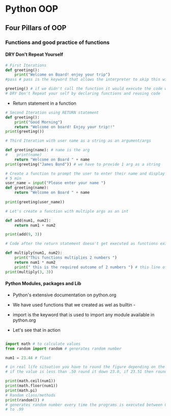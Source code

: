 # Python OOP
## Four Pillars of OOP
### Functions and good practice of functions
#### DRY Don't Repeat Yourself

```python
# First Iterations
def greeting():
    print("Welcome on Board! enjoy your trip")
#pass # pass is the keyword that allows the interpreter to skip this without any errors

greeting() # if we didn't call the function it would execute the code with no error but no outcome
# DRY Don't Repeat your self by declaring functions and reusing code
```
- Return statement in a function
```python
# Second Iteration using RETURN statement
def greeting():
    print("Good Morning")
    return "Welcome on board! Enjoy your trip!!"
print(greeting())

```

````python
# Third Iteration with user name as a string as an argument/args

def greeting(name): # name is the arg
#    print(name)
    return "Welcome on Board " + name
print(greeting("James Bond")) # we have to provide 1 arg as a string 

````

```python
# Create a function to prompt the user to enter their name and display the name back to user with greeting message
# 5 min
user_name = input("Please enter your name ")
def greeting(name):
    return "Welcome on Board " + name
    
print(greeting(user_name))

```

```python
# Let's create a function with multiple args as an int

def add(num1, num2):
    return num1 + num2

print(add(9, 3))

# Code after the return statement doesn't get executed as functions exits after the return statement

def multiply(num1, num2):
    print("This functions multiplies 2 numbers ")
    return num1 * num2
    print(" this is the required outcome of 2 numbers ") # this line of code will not execute as return statement is last line of code that function executes
print(multiply(3, 3))

```

#### Python Modules, packages and Lib

- Python's extensive documentation on python.org
- We have used functions that we created as wel as builtin -

- import is the keyword that is used to import any module available in python.org
- Let's see that in action

```python

import math # to calculate values
from random import random # generates random number

num1 = 23.44 # float

# in real life situation you have to round the figure depending on the value
# if the value is less than .50 round it down 23.0, if 23.51 then round it up

print(math.ceil(num1))
print(math.floor(num1))
print(math.pi)
# Random class/methods
print(random()) #
# generates random number every time the programs is executed between 0.0
# to .99
```